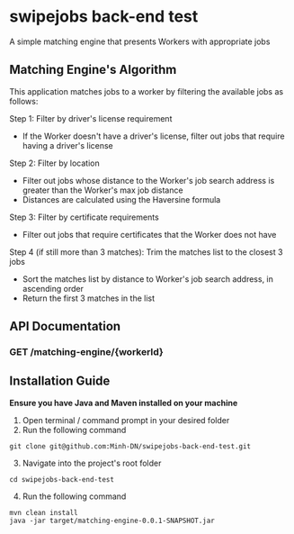 # swipejobs back-end test

A simple matching engine that presents Workers with appropriate jobs

## Matching Engine's Algorithm
This application matches jobs to a worker by filtering the available jobs as follows:

Step 1: Filter by driver's license requirement
* If the Worker doesn't have a driver's license, filter out jobs that require having a driver's license

Step 2: Filter by location

* Filter out jobs whose distance to the Worker's job search address is greater than the Worker's max job distance
* Distances are calculated using the Haversine formula

Step 3: Filter by certificate requirements
* Filter out jobs that require certificates that the Worker does not have

Step 4 (if still more than 3 matches): Trim the matches list to the closest 3 jobs
* Sort the matches list by distance to Worker's job search address, in ascending order
* Return the first 3 matches in the list

## API Documentation
### GET /matching-engine/{workerId}

## Installation Guide
**Ensure you have Java and Maven installed on your machine**
1. Open terminal / command prompt in your desired folder
2. Run the following command
```
git clone git@github.com:Minh-DN/swipejobs-back-end-test.git
```
3. Navigate into the project's root folder
```
cd swipejobs-back-end-test
```
4. Run the following command
```
mvn clean install
java -jar target/matching-engine-0.0.1-SNAPSHOT.jar 
```
